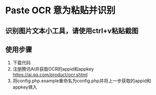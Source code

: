 # Paste OCR 意为粘贴并识别
## 识别图片文本小工具，请使用ctrl+v粘贴截图

## 使用步骤
1. 下载代码
2. 注册腾讯AI并获取OCR的appid和appkey https://ai.qq.com/product/ocr.shtml
3. 将config.php.example重命名为config.php并将上一步获取的appid和appkey填入